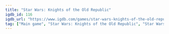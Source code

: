 ```yaml
---
title: "Star Wars: Knights of the Old Republic"
igdb_id: 116
igdb_url: "https://www.igdb.com/games/star-wars-knights-of-the-old-republic"
tag: ["Main game", "Star Wars: Knights of the Old Republic", "Star Wars", "BioWare", "LucasArts", "Activision", "Aspyr Media", "Role-playing (RPG)", "Adventure", "Single player", "Third person", "Action", "Science fiction", "Stealth"]
---
```

